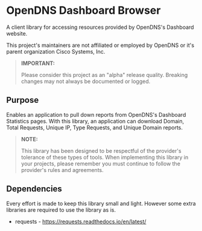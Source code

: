 # OpenDNS Dashboard Browser
A client library for accessing resources provided by OpenDNS's Dashboard website.

This project's maintainers are not affiliated or employed by OpenDNS or it's parent organization Cisco Systems, Inc.

> **IMPORTANT:**
>
> Please consider this project as an "alpha" release quality. Breaking changes may not always be documented or logged.

## Purpose
Enables an application to pull down reports from OpenDNS's Dashboard Statistics pages. With this library, an application can download Domain, Total Requests, Unique IP, Type Requests, and Unique Domain reports.

> **NOTE:**
>
> This library has been designed to be respectful of the provider's tolerance of these types of tools. When implementing this library in your projects, please remember you must continue to follow the provider's rules and agreements.


## Dependencies
Every effort is made to keep this library small and light. However some extra libraries are required to use the library as is.
* requests - https://requests.readthedocs.io/en/latest/
